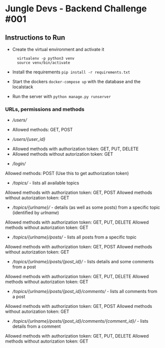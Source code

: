 # Jungle Devs - Backend Challenge #001



## Instructions to Run

- Create the virtual environment and activate it

        virtualenv -p python3 venv
        source venv/bin/activate
- Install the requirements `pip install -r requirements.txt`
- Start the dockers `docker-compose up` with the database and the localstack
- Run the server with `python manage.py runserver`




    
### URLs, permissions and methods 

* */users/*

- Allowed methods: GET, POST

* */users/{user_id}*

- Allowed methods with authorization token: GET, PUT, DELETE
- Allowed methods without autorization token: GET


* */login/*

 Allowed methods: POST
 (Use this to get authorization token)

* */topics/* - lists all available topics

 Allowed methods with authorization token: GET, POST
 Allowed methods without autorization token: GET

* */topics/{urlname}/* - details (as well as some posts) from a specific topic (identified by *urlname*)

 Allowed methods with authorization token: GET, PUT, DELETE
 Allowed methods without autorization token: GET

* */topics/{urlname}/posts/* - lists all posts from a specific topic

 Allowed methods with authorization token: GET, POST
 Allowed methods without autorization token: GET


* */topics/{urlname}/posts/{post_id}/* - lists details and some comments from a post

 Allowed methods with authorization token: GET, PUT, DELETE
 Allowed methods without autorization token: GET

* */topics/{urlname}/posts/{post_id}/comments/* - lists all comments from a post

 Allowed methods with authorization token: GET, POST
 Allowed methods without autorization token: GET

* */topics/{urlname}/posts/{post_id}/comments/{comment_id}/* - lists details from a comment

 Allowed methods with authorization token: GET, PUT, DELETE
 Allowed methods without autorization token: GET




